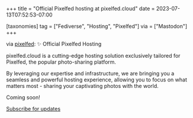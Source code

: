 +++
title = "Official Pixelfed hosting at pixelfed.cloud"
date = 2023-07-13T07:52:53-07:00

[taxonomies]
tag = ["Fediverse", "Hosting", "Pixelfed"]
via = ["Mastodon"]
+++

via [pixelfed](https://mastodon.social/@pixelfed/110703980980525426): ✨ Official Pixelfed Hosting

<!-- more -->

pixelfed.cloud is a cutting-edge hosting solution exclusively tailored for Pixelfed, the popular photo-sharing platform. 

By leveraging our expertise and infrastructure, we are bringing you a seamless and powerful hosting experience, allowing you to focus on what matters most - sharing your captivating photos with the world.

Coming soon!

[Subscribe for updates](https://mailchi.mp/c90d4a1b4266/pixelfed-hosting)
